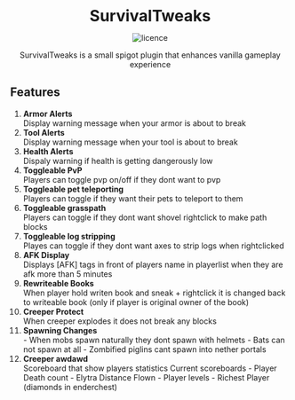 <div align="center">
<h1 style="margin: 0px;font-weight: 700;font-family:-apple-system,BlinkMacSystemFont,Segoe UI,Helvetica,Arial,sans-serif,Apple Color Emoji,Segoe UI Emoji">SurvivalTweaks</h1>

![licence](https://img.shields.io/badge/License-MIT-brightgreen)

SurvivalTweaks is a small spigot plugin that enhances vanilla gameplay experience

</div>

## Features
1. <h4 style="margin:0px">Armor Alerts</h4>
   Display warning message when your armor is about to break
2. <h4 style="margin:0px">Tool Alerts</h4>
   Display warning message when your tool is about to break
3. <h4 style="margin:0px">Health Alerts</h4>
   Dispaly warning if health is getting dangerously low
4. <h4 style="margin:0px">Toggleable PvP</h4>
   Players can toggle pvp on/off if they dont want to pvp
5. <h4 style="margin:0px">Toggleable pet teleporting</h4>
   Players can toggle if they want their pets to teleport to them
6. <h4 style="margin:0px">Toggleable grasspath</h4>
   Players can toggle if they dont want shovel rightclick to make path blocks
7. <h4 style="margin:0px">Toggleable log stripping</h4>
   Playes can toggle if they dont want axes to strip logs when rightclicked
8. <h4 style="margin:0px">AFK Display</h4>
   Displays [AFK] tags in front of players name in playerlist when they are afk more than 5 minutes
9. <h4 style="margin:0px">Rewriteable Books</h4>
   When player hold writen book and sneak + rightclick it is changed back to writeable book (only if player is original owner of the book)
10. <h4 style="margin:0px">Creeper Protect</h4>
    When creeper explodes it does not break any blocks
11. <h4 style="margin:0px">Spawning Changes</h4>
    - When mobs spawn naturally they dont spawn with helmets   
    - Bats can not spawn at all   
    - Zombified piglins cant spawn into nether portals   
12. <h4 style="margin:0px">Creeper awdawd</h4>
    Scoreboard that show players statistics   
    Current scoreboards   
    - Player Death count   
    - Elytra Distance Flown   
    - Player levels   
    - Richest Player (diamonds in enderchest)   
   
